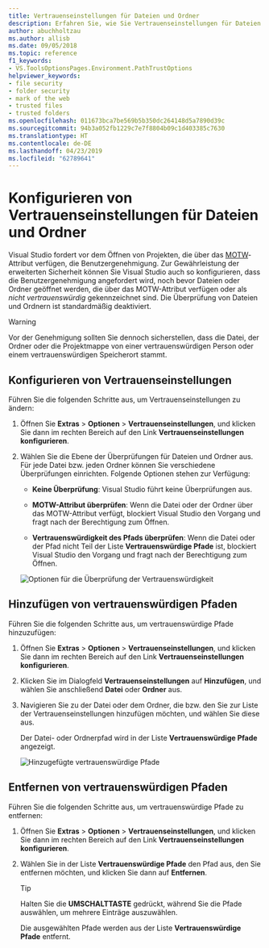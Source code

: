 ```yaml
---
title: Vertrauenseinstellungen für Dateien und Ordner
description: Erfahren Sie, wie Sie Vertrauenseinstellungen für Dateien und Ordner ändern können, um Visual Studio zu schützen.
author: abuchholtzau
ms.author: allisb
ms.date: 09/05/2018
ms.topic: reference
f1_keywords:
- VS.ToolsOptionsPages.Environment.PathTrustOptions
helpviewer_keywords:
- file security
- folder security
- mark of the web
- trusted files
- trusted folders
ms.openlocfilehash: 011673bca7be569b5b350dc264148d5a7890d39c
ms.sourcegitcommit: 94b3a052fb1229c7e7f8804b09c1d403385c7630
ms.translationtype: HT
ms.contentlocale: de-DE
ms.lasthandoff: 04/23/2019
ms.locfileid: "62789641"
---
```

# <a name="configure-trust-settings-for-files-and-folders"></a>Konfigurieren von Vertrauenseinstellungen für Dateien und Ordner

Visual Studio fordert vor dem Öffnen von Projekten, die über das [MOTW](/previous-versions/windows/internet-explorer/ie-developer/compatibility/ms537628(v=vs.85))-Attribut verfügen, die Benutzergenehmigung. Zur Gewährleistung der erweiterten Sicherheit können Sie Visual Studio auch so konfigurieren, dass die Benutzergenehmigung angefordert wird, noch bevor Dateien oder Ordner geöffnet werden, die über das MOTW-Attribut verfügen oder als *nicht vertrauenswürdig* gekennzeichnet sind. Die Überprüfung von Dateien und Ordnern ist standardmäßig deaktiviert.

> [!WARNING]
> Vor der Genehmigung sollten Sie dennoch sicherstellen, dass die Datei, der Ordner oder die Projektmappe von einer vertrauenswürdigen Person oder einem vertrauenswürdigen Speicherort stammt.

## <a name="configure-trust-settings"></a>Konfigurieren von Vertrauenseinstellungen

Führen Sie die folgenden Schritte aus, um Vertrauenseinstellungen zu ändern:

1. Öffnen Sie **Extras** > **Optionen** > **Vertrauenseinstellungen**, und klicken Sie dann im rechten Bereich auf den Link **Vertrauenseinstellungen konfigurieren**.

2. Wählen Sie die Ebene der Überprüfungen für Dateien und Ordner aus. Für jede Datei bzw. jeden Ordner können Sie verschiedene Überprüfungen einrichten. Folgende Optionen stehen zur Verfügung:

   * **Keine Überprüfung**: Visual Studio führt keine Überprüfungen aus.

   * **MOTW-Attribut überprüfen**: Wenn die Datei oder der Ordner über das MOTW-Attribut verfügt, blockiert Visual Studio den Vorgang und fragt nach der Berechtigung zum Öffnen.

   * **Vertrauenswürdigkeit des Pfads überprüfen**: Wenn die Datei oder der Pfad nicht Teil der Liste **Vertrauenswürdige Pfade** ist, blockiert Visual Studio den Vorgang und fragt nach der Berechtigung zum Öffnen.

   ![Optionen für die Überprüfung der Vertrauenswürdigkeit](media/trust-settings.png)

## <a name="add-trusted-paths"></a>Hinzufügen von vertrauenswürdigen Pfaden

Führen Sie die folgenden Schritte aus, um vertrauenswürdige Pfade hinzuzufügen:

1. Öffnen Sie **Extras** > **Optionen** > **Vertrauenseinstellungen**, und klicken Sie dann im rechten Bereich auf den Link **Vertrauenseinstellungen konfigurieren**.

2. Klicken Sie im Dialogfeld **Vertrauenseinstellungen** auf **Hinzufügen**, und wählen Sie anschließend **Datei** oder **Ordner** aus.

3. Navigieren Sie zu der Datei oder dem Ordner, die bzw. den Sie zur Liste der Vertrauenseinstellungen hinzufügen möchten, und wählen Sie diese aus.

   Der Datei- oder Ordnerpfad wird in der Liste **Vertrauenswürdige Pfade** angezeigt.

   ![Hinzugefügte vertrauenswürdige Pfade](media/trusted-paths.png)

## <a name="remove-trusted-paths"></a>Entfernen von vertrauenswürdigen Pfaden

Führen Sie die folgenden Schritte aus, um vertrauenswürdige Pfade zu entfernen:

1. Öffnen Sie **Extras** > **Optionen** > **Vertrauenseinstellungen**, und klicken Sie dann im rechten Bereich auf den Link **Vertrauenseinstellungen konfigurieren**.

2. Wählen Sie in der Liste **Vertrauenswürdige Pfade** den Pfad aus, den Sie entfernen möchten, und klicken Sie dann auf **Entfernen**.

   > [!TIP]
   > Halten Sie die **UMSCHALTTASTE** gedrückt, während Sie die Pfade auswählen, um mehrere Einträge auszuwählen.

   Die ausgewählten Pfade werden aus der Liste **Vertrauenswürdige Pfade** entfernt.
